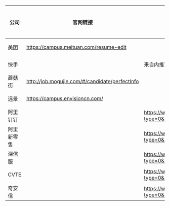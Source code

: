 |公司|官网链接|牛客链接|投递情况|
|-----|-----|-----|-----|
|美团| https://campus.meituan.com/resume-edit |  | 已投 |
|快手|  | 来自内推军 | 已投 |
|蘑菇街|http://job.mogujie.com/#/candidate/perfectInfo   |  | 已投 |
|远景|https://campus.envisioncn.com/  |  | 已投 |
|阿里钉钉|  |https://www.nowcoder.com/discuss/368915?type=0&order=0&pos=25&page=3|   |
|阿里新零售| |https://www.nowcoder.com/discuss/374171?type=0&order=0&pos=35&page=1|  |
|深信服|  |https://www.nowcoder.com/discuss/369399?type=0&order=0&pos=40&page=6|  |
|CVTE|  |https://www.nowcoder.com/discuss/368463?type=0&order=0&pos=87&page=3| 已投 |
|奇安信|  |https://www.nowcoder.com/discuss/365961?type=0&order=0&pos=102&page=6| 已投 |